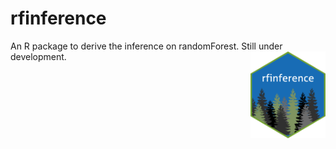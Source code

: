 # rfinference

An R package to derive the inference on randomForest. Still under development.
<img src='rfinference.png' align="right" height="139" />

